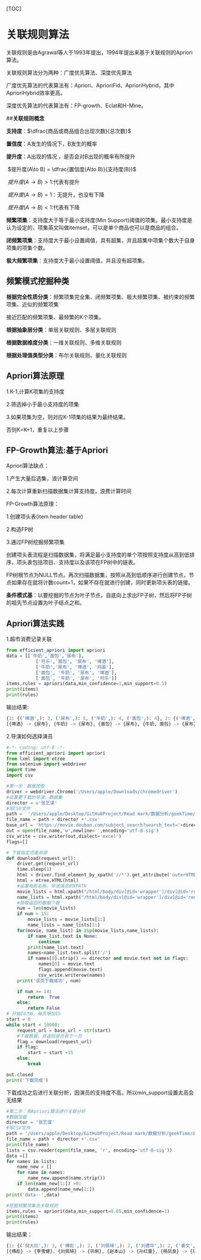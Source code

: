 [TOC]

# 关联规则算法

关联规则是由Agrawal等人于1993年提出，1994年提出来基于关联规则的Apriori算法。

关联规则算法分为两种：广度优先算法、深度优先算法

广度优先算法的代表算法有：Apriori、AprioriFid、AprioriHybrid，其中AprioriHybrid效率更高。

深度优先算法的代表算法有：FP-growth、Eclat和H-Mine。

##**关联规则概念**

**支持度**：$\dfrac{商品或商品组合出现次数}{总次数}$

**置信度**：A发生的情况下，B发生的概率

**提升度**：A出现的情况 ，是否会对B出现的概率有所提升

​		$提升度(A\to B) = \dfrac{置信度(A\to B)}{支持度(B)}$

​                $提升度(A\to B)>1$:代表有提升

​		$提升度(A\to B)=1$：无提升，也没有下降

​		$提升度(A\to B)< 1$:代表有下降

**频繁项集**：支持度大于等于最小支持度(Min Support)阈值的项集。最小支持度是认为设定的，项集英文叫做itemset，可以是单个商品也可以是商品的组合。

**闭频繁项集**：支持度大于最小设置阈值，具有超集，并且超集中项集个数大于自身项集的项集个数。

**极大频繁项集**：支持度大于最小设置阈值，并且没有超项集。

## **频繁模式挖掘种类**

**根据完全性质分类**：频繁项集完全集、闭频繁项集、极大频繁项集、被约束的频繁项集、近似的频繁项集

接近匹配的频繁项集、最频繁的K个项集。

**根据抽象层分类**：单层关联规则、多层关联规则

**根据数据维度分类**：一维关联规则、多维关联规则

**根据处理值类型分类**：布尔关联规则、量化关联规则

## **Apriori算法原理**

1.K-1,计算K项集的支持度

2.筛选掉小于最小支持度的项集

3.如果项集为空，则对应K-1项集的结果为最终结果。

否则K=K+1，重复以上步骤

## **FP-Growth算法:基于Apriori**

Apriori算法缺点：

1.产生大量后选集，浪计算空间

2.每次计算重新扫描数据集计算支持度，浪费计算时间

FP-Growth算法原理：

1.创建项头表(item header table)

2.构造FP树

3.通过FP树挖掘频繁项集

创建项头表流程是扫描数据集，将满足最小支持度的单个项按照支持度从高到低排序，项头表包括项目、支持度以及该项在FP树中的链表。

FP树根节点为NULL节点。再次扫描数据集，按照从高到低顺序进行创建节点，节点如果存在就将计数count+1，如果不存在就进行创建，同时更新项头表的链接。

**条件模式基**：以要挖掘的节点为叶子节点，自底向上求出FP子树，然后将FP子树的祖先节点设置为叶子结点之和。

## **Apriori算法实践**

1.超市消费记录关联

```python
from efficient_apriori import apriori
data = [['牛奶','面包','尿布'],
           ['可乐','面包', '尿布', '啤酒'],
           ['牛奶','尿布', '啤酒', '鸡蛋'],
           ['面包', '牛奶', '尿布', '啤酒'],
           ['面包', '牛奶', '尿布', '可乐']]
items,rules = apriori(data,min_confidence=1,min_support=0.5)
print(items)
print(rules)
```

输出结果:

```python
{1: {('啤酒',): 3, ('尿布',): 5, ('牛奶',): 4, ('面包',): 4}, 2: {('啤酒', '尿布'): 3, ('尿布', '牛奶'): 4, ('尿布', '面包'): 4, ('牛奶', '面包'): 3}, 3: {('尿布', '牛奶', '面包'): 3}}
[{啤酒} -> {尿布}, {牛奶} -> {尿布}, {面包} -> {尿布}, {牛奶, 面包} -> {尿布}]
```

2.导演如何选择演员

```python
#-*- coding: utf-8 -*-
from efficient_apriori import apriori
from lxml import etree
from selenium import webdriver
import time
import csv

#第一步：数据爬取
driver = webdriver.Chrome('/Users/apple/Downloads/chromedriver')
#设置要下载的导演，数据集
director = u'张艺谋'
#写CSV文件
path =  '/Users/apple/Desktop/GitHubProject/Read mark/数据分析/geekTime/data/'
file_name = path + director +'.csv'
base_url = 'https://movie.douban.com/subject_search?search_text='+director+'&cat=1002&start='
out = open(file_name,'w',newline='',encoding='utf-8-sig')
csv_write = csv.writer(out,dialect='excel')
flags=[]

# 下载指定页面资源
def download(request_url):
    driver.get(request_url)
    time.sleep(1)
    html = driver.find_element_by_xpath('//*').get_attribute('outerHTML')
    html = etree.HTML(html)
    #设置电影名称，导演演员的XPATH
    movie_lists = html.xpath("/html/body/div[@id='wrapper']/div[@id='root']/div[1]//div[@class='item-root']/div[@class='detail']/div[@class='title']/a[@class='title-text']")
    name_lists = html.xpath("/html/body/div[@id='wrapper']/div[@id='root']/div[1]//div[@class='item-root']/div[@class='detail']/div[@class='meta abstract_2']")
    #获取返回的数据个数
    num = len(movie_lists)
    if num > 15:
        movie_lists = movie_lists[1:]
        name_lists = name_lists[1:]
    for(movie, name_list) in zip(movie_lists,name_lists):
        if name_list.text is None:
            continue
        print(name_list.text)
        names=name_list.text.split('/')
        if names[0].strip() == director and movie.text not in flags:
            names[0] = movie.text
            flags.append(movie.text)
            csv_write.writerow(names)
    print('该页下载成功', num)

    if num >= 14:
        return  True
    else:
        return False
# 开始Id为0，每页增加15
start = 0
while start < 10000:
    request_url = base_url + str(start)
    #下载数据，并返回是否有下一页
    flag = download(request_url)
    if flag:
        start = start +15
    else:
        break

out.closed
print('下载完成')
```

下载成功之后进行关联分析，因演员的支持度不高，所以min_support设置太高会无结果

```python
#第二步：用Apriori算法进行关联分析
#数据加载
director = '张艺谋'
#写CSV文件
path = '/Users/apple/Desktop/GitHubProject/Read mark/数据分析/geekTime/data/'
file_name = path + director +'.csv'
print(file_name)
lists = csv.reader(open(file_name, 'r', encoding='utf-8-sig'))
data =[]
for names in lists:
    name_new = []
    for name in names:
        name_new.append(name.strip())
    if len(name_new[1:]) >0:
        data.append(name_new[1:])
print('data--',data)

#挖掘频繁项集合关联规则
items,rules = apriori(data,min_support=0.05,min_confidence=1)
print(items)
print(rules)
```

输出结果：

```python
{1: {('倪大红',): 3, ('傅彪',): 2, ('刘佩琦',): 2, ('刘德华',): 2, ('姜文',): 2, ('孙红雷',): 3, ('巩俐',): 9, ('李保田',): 3, ('李曼',): 2, ('李雪健',): 5, ('杨凤良',): 2, ('牛犇',): 2, ('章子怡',): 3, ('葛优',): 3, ('赵本山',): 2, ('郭涛',): 2, ('闫妮',): 2, ('陈道明',): 2}, 2: {('倪大红', '巩俐'): 2, ('傅彪', '李雪健'): 2, ('刘佩琦', '巩俐'): 2, ('孙红雷', '赵本山'): 2, ('巩俐', '李保田'): 2, ('巩俐', '杨凤良'): 2, ('巩俐', '葛优'): 2, ('巩俐', '郭涛'): 2, ('李保田', '李雪健'): 2}}
[{傅彪} -> {李雪健}, {刘佩琦} -> {巩俐}, {赵本山} -> {孙红雷}, {杨凤良} -> {巩俐}, {郭涛} -> {巩俐}]
```

